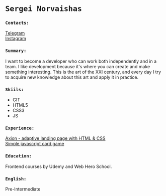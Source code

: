 # `Sergei Norvaishas`

### `Contacts:`
<a href='https://t.me/norvaishas'>Telegram<a/>  
<a href='https://www.instagram.com/norvayshas/'>Instagram<a/>

### `Summary:`
I want to become a developer who can work both independently and in a team. I like development because it's where you can create and make something interesting. This is the art of the XXI century, and every day I try to acquire new knowledge about this art and apply it in practice.

### `Skiils:`
- GIT
- HTML5
- CSS3
- JS


### `Experience:`
<a href='https://norvaishas.github.io/Axion/'>Axion - adaptive landing page with HTML & CSS<a/>  
<a href='https://bugs-finde.vercel.app/'>Simple javascript card game <a/>

### `Education:`
Frontend courses by Udemy and Web Hero School.

### `English:`
Pre-Intermediate
